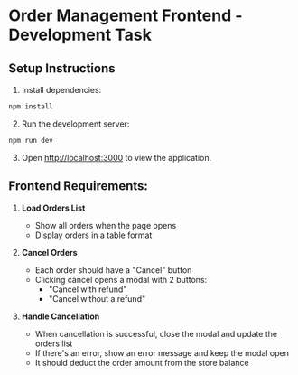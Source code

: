 # Order Management Frontend - Development Task

## Setup Instructions

1. Install dependencies:

```bash
npm install
```

2. Run the development server:

```bash
npm run dev
```

3. Open [http://localhost:3000](http://localhost:3000) to view the application.

## Frontend Requirements:

1. **Load Orders List**

   - Show all orders when the page opens
   - Display orders in a table format

2. **Cancel Orders**

   - Each order should have a "Cancel" button
   - Clicking cancel opens a modal with 2 buttons:
     - "Cancel with refund"
     - "Cancel without a refund"

3. **Handle Cancellation**
   - When cancellation is successful, close the modal and update the orders list
   - If there's an error, show an error message and keep the modal open
   - It should deduct the order amount from the store balance
